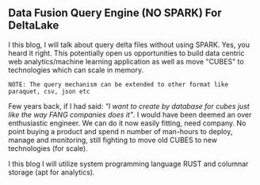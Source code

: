 ## Data Fusion Query Engine (NO SPARK) For DeltaLake

I this blog, I will talk about query delta files without using SPARK. Yes, you heard it right. This potentially 
open us opportunities to build data centric web analytics/machine learning application as well as move "CUBES" to 
technologies which can scale in memory. 

`NOTE: The query mechanism can be extended to other format like paraquet, csv, json etc`

Few years back, if I had said: _"I want to create by database for cubes just like the way FANG companies does it"_. I 
would have been deemed an over enthusiastic engineer. We can do it now easily fitting, need company. No point buying a product 
and spend n number of man-hours to deploy, manage and monitoring, still fighting to move old CUBES to new technologies 
(for scale).

I this blog I will utilize system programming language RUST and columnar storage (apt for analytics).

